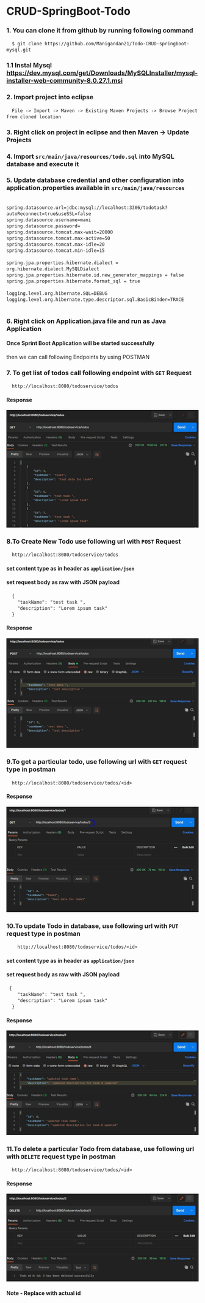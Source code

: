 # CRUD-SpringBoot-Todo

### 1. You can clone it from github by running following command

```
  $ git clone https://github.com/Manigandan21/Todo-CRUD-springboot-mysql.git
```
### 1.1 Instal Mysql https://dev.mysql.com/get/Downloads/MySQLInstaller/mysql-installer-web-community-8.0.27.1.msi
### 2. Import project into eclipse
```
  File -> Import -> Maven -> Existing Maven Projects -> Browse Project from cloned location
```
### 3. Right click on project in eclipse and then Maven -> Update Projects 

### 4. Import `src/main/java/resources/todo.sql` into MySQL database and execute it

### 5. Update database credential and other configuration into application.properties available in `src/main/java/resources`

```

spring.datasource.url=jdbc:mysql://localhost:3306/todotask?autoReconnect=true&useSSL=false
spring.datasource.username=mani
spring.datasource.password=
spring.datasource.tomcat.max-wait=20000
spring.datasource.tomcat.max-active=50
spring.datasource.tomcat.max-idle=20
spring.datasource.tomcat.min-idle=15

spring.jpa.properties.hibernate.dialect = org.hibernate.dialect.MySQLDialect
spring.jpa.properties.hibernate.id.new_generator_mappings = false
spring.jpa.properties.hibernate.format_sql = true

logging.level.org.hibernate.SQL=DEBUG
logging.level.org.hibernate.type.descriptor.sql.BasicBinder=TRACE


```
### 6. Right click on Application.java file and run as Java Application

#### Once Sprint Boot Application will be started successfully 
then we can call following Endpoints by using POSTMAN

### 7. To get list of todos call following endpoint with `GET` Request
```
  http://localhost:8080/todoservice/todos
```
#### Response
![alt text](https://github.com/Manigandan21/Todo-CRUD-springboot-mysql/blob/master/src/main/screenshots/getTodos.JPG)

### 8.To Create New Todo use following url with `POST` Request
```
  http://localhost:8080/todoservice/todos
```
#### set content type as in header as `application/json`
#### set request body as raw with JSON payload
```
  {
    "taskName": "test task ",
    "description": "Lorem ipsum task"
  }
```
#### Response
![alt text](https://github.com/Manigandan21/Todo-CRUD-springboot-mysql/blob/master/src/main/screenshots/postTodo.jpg)

### 9.To get a particular todo, use following url with `GET` request type in postman
```
  http://localhost:8080/todoservice/todos/<id>
```
#### Response
![alt text](https://github.com/Manigandan21/Todo-CRUD-springboot-mysql/blob/master/src/main/screenshots/getTodoId.jpg)

### 10.To update Todo in database, use following url with `PUT` request type in postman
```
	http://localhost:8080/todoservice/todos/<id>
```
#### set content type as in header as `application/json`
#### set request body as raw with JSON payload

```
 {
    "taskName": "test task ",
    "description": "Lorem ipsum task"
  }
```
#### Response
![alt text](https://github.com/Manigandan21/Todo-CRUD-springboot-mysql/blob/master/src/main/screenshots/putTodo.jpg)

### 11.To delete a particular Todo from database, use following url with `DELETE` request type in postman
```
  http://localhost:8080/todoservice/todos/<id>
```
#### Response
![alt text](https://github.com/Manigandan21/Todo-CRUD-springboot-mysql/blob/master/src/main/screenshots/deleteTodo.jpg)

#### Note - Replace <id> with actual id 
